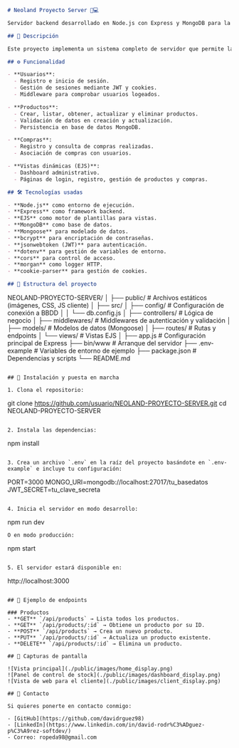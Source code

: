 ```markdown
# Neoland Proyecto Server 🛒💻

Servidor backend desarrollado en Node.js con Express y MongoDB para la gestión de usuarios, productos y compras. Utiliza arquitectura MVC, motor de vistas EJS y control de acceso mediante middlewares. Está diseñado para integrarse con un frontend o utilizarse directamente como base para un sistema de e-commerce o dashboard administrativo.

## 🧠 Descripción

Este proyecto implementa un sistema completo de servidor que permite la gestión de recursos como usuarios, productos y compras, con rutas protegidas, autenticación y renderizado dinámico de vistas en EJS. La base de datos utilizada es MongoDB, gestionada mediante Mongoose.

## ⚙️ Funcionalidad

- **Usuarios**:
  - Registro e inicio de sesión.
  - Gestión de sesiones mediante JWT y cookies.
  - Middleware para comprobar usuarios logeados.

- **Productos**:
  - Crear, listar, obtener, actualizar y eliminar productos.
  - Validación de datos en creación y actualización.
  - Persistencia en base de datos MongoDB.

- **Compras**:
  - Registro y consulta de compras realizadas.
  - Asociación de compras con usuarios.

- **Vistas dinámicas (EJS)**:
  - Dashboard administrativo.
  - Páginas de login, registro, gestión de productos y compras.

## 🛠️ Tecnologías usadas

- **Node.js** como entorno de ejecución.
- **Express** como framework backend.
- **EJS** como motor de plantillas para vistas.
- **MongoDB** como base de datos.
- **Mongoose** para modelado de datos.
- **bcrypt** para encriptación de contraseñas.
- **jsonwebtoken (JWT)** para autenticación.
- **dotenv** para gestión de variables de entorno.
- **cors** para control de acceso.
- **morgan** como logger HTTP.
- **cookie-parser** para gestión de cookies.

## 📁 Estructura del proyecto

```
NEOLAND-PROYECTO-SERVER/
│
├── public/                      # Archivos estáticos (imágenes, CSS, JS cliente)
│
├── src/
│   ├── config/                   # Configuración de conexión a BBDD
│   │   └── db.config.js
│   ├── controllers/              # Lógica de negocio
│   ├── middlewares/              # Middlewares de autenticación y validación
│   ├── models/                   # Modelos de datos (Mongoose)
│   ├── routes/                   # Rutas y endpoints
│   └── views/                    # Vistas EJS
│
├── app.js                        # Configuración principal de Express
├── bin/www                       # Arranque del servidor
├── .env-example                  # Variables de entorno de ejemplo
├── package.json                  # Dependencias y scripts
└── README.md
```

## 🚀 Instalación y puesta en marcha

1. Clona el repositorio:
   ```
   git clone https://github.com/usuario/NEOLAND-PROYECTO-SERVER.git
   cd NEOLAND-PROYECTO-SERVER
   ```

2. Instala las dependencias:
   ```
   npm install
   ```

3. Crea un archivo `.env` en la raíz del proyecto basándote en `.env-example` e incluye tu configuración:
   ```
   PORT=3000
   MONGO_URI=mongodb://localhost:27017/tu_basedatos
   JWT_SECRET=tu_clave_secreta
   ```

4. Inicia el servidor en modo desarrollo:
   ```
   npm run dev
   ```
   O en modo producción:
   ```
   npm start
   ```

5. El servidor estará disponible en:
   ```
   http://localhost:3000
   ```

## 📝 Ejemplo de endpoints

### Productos
- **GET** `/api/products` → Lista todos los productos.
- **GET** `/api/products/:id` → Obtiene un producto por su ID.
- **POST** `/api/products` → Crea un nuevo producto.
- **PUT** `/api/products/:id` → Actualiza un producto existente.
- **DELETE** `/api/products/:id` → Elimina un producto.

## 📸 Capturas de pantalla

![Vista principal](./public/images/home_display.png)
![Panel de control de stock](./public/images/dashboard_display.png)
![Vista de web para el cliente](./public/images/client_display.png)

## 🤝 Contacto

Si quieres ponerte en contacto conmigo:

- [GitHub](https://github.com/davidrguez98)
- [LinkedIn](https://www.linkedin.com/in/david-rodr%C3%ADguez-p%C3%A9rez-softdev/)
- Correo: ropeda98@gmail.com
```
